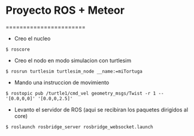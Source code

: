 # Proyecto ROS + Meteor
=======================

* Creo el nucleo
```
$ roscore
```

* Creo el nodo en modo simulacion con turtlesim
```
$ rosrun turtlesim turtlesim_node __name:=miTortuga
```

* Mando una instruccion de movimiento
```
$ rostopic pub /turtle1/cmd_vel geometry_msgs/Twist -r 1 -- '[0.0,0,0]' '[0.0,0,2.5]'
```

* Levanto el servidor de ROS (aqui se recibiran los paquetes dirigidos al core)
```
$ roslaunch rosbridge_server rosbridge_websocket.launch
```
